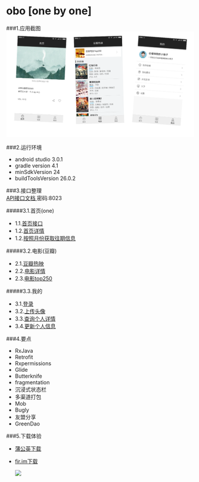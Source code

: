 # obo [one by one]


###1.应用截图
![](https://raw.githubusercontent.com/xkdaq/android-one/master/image/obo.png)

###2.运行环境
- android studio 3.0.1
- gradle version 4.1
- minSdkVersion 24
- buildToolsVersion 26.0.2  

###3.接口整理  
[API接口文档 ](http://www.showdoc.cc/web/#/47952192669005)      密码:8023

#####3.1.首页(one)  

- 1.1.[首页接口](http://www.showdoc.cc/web/#/47952192669005?page_id=272160537809245)  
- 1.2.[首页详情](http://www.showdoc.cc/web/#/47952192669005?page_id=272851373415643)
- 1.2.[按照月份获取往期信息](https://www.showdoc.cc/web/#/47952192669005?page_id=318494082000966)  

#####3.2.电影(豆瓣)  

- 2.1.[豆瓣热映](http://www.showdoc.cc/web/#/47952192669005?page_id=273070427293007)  
- 2.2.[电影详情](http://www.showdoc.cc/web/#/47952192669005?page_id=273671557190446)  
- 2.3.[电影top250](http://www.showdoc.cc/web/#/47952192669005?page_id=273732450411589)  

#####3.3.我的

- 3.1.[登录](https://www.showdoc.cc/web/#/47952192669005?page_id=318516491763712) 
- 3.2.[上传头像](https://www.showdoc.cc/web/#/47952192669005?page_id=341626271525594) 
- 3.3.[查询个人详情](https://www.showdoc.cc/web/#/47952192669005?page_id=341798814443601) 
- 3.4.[更新个人信息](https://www.showdoc.cc/web/#/47952192669005?page_id=341815811481937) 

###4.要点
- RxJava
- Retrofit
- Rxpermissions
- Glide
- Butterknife
- fragmentation
- 沉浸式状态栏
- 多渠道打包
- Mob
- Bugly
- 友盟分享
- GreenDao

###5.下载体验
- [蒲公英下载](https://www.pgyer.com/obyo)
- [fir.im下载](http://fir.im/obyo)

   ![](https://raw.githubusercontent.com/xkdaq/obo/master/image/update_obyo.png)

